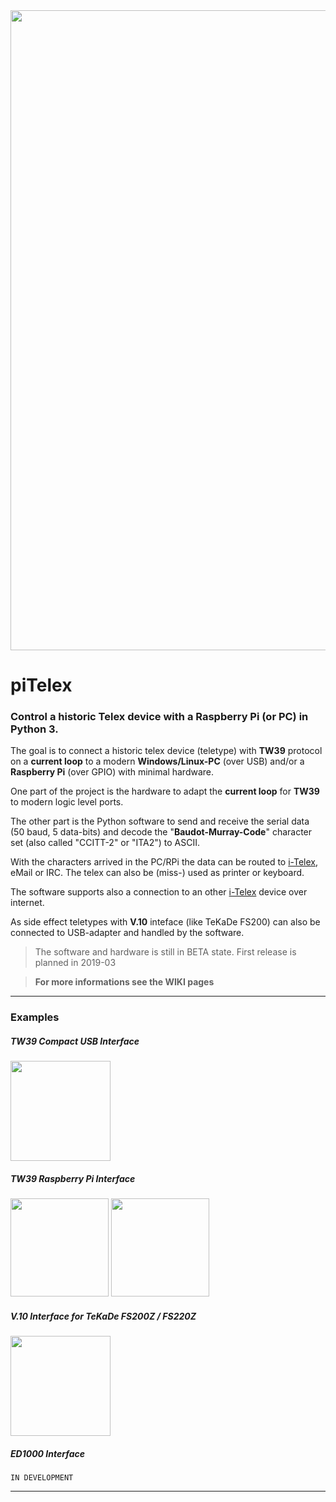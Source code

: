 <img src="https://raw.githubusercontent.com/wiki/fablab-wue/piTelex/img/Header.JPG" width="1024px">

# piTelex

### Control a historic Telex device with a Raspberry Pi (or PC) in Python 3.

The goal is to connect a historic telex device (teletype) with **TW39** protocol on a **current loop** to a modern **Windows/Linux-PC** (over USB) and/or a **Raspberry Pi** (over GPIO) with minimal hardware.

One part of the project is the hardware to adapt the **current loop** for **TW39** to modern logic level ports.

The other part is the Python software to send and receive the serial data (50 baud, 5 data-bits) and decode the "**Baudot-Murray-Code**" character set (also called "CCITT-2" or "ITA2") to ASCII.

With the characters arrived in the PC/RPi the data can be routed to [i-Telex](https://www.i-telex.net), eMail or IRC. The telex can also be (miss-) used as printer or keyboard.

The software supports also a connection to an other [i-Telex](https://www.i-telex.net) device over internet.

As side effect teletypes with **V.10** inteface (like TeKaDe FS200) can also be connected to USB-adapter and handled by the software.

> The software and hardware is still in BETA state. First release is planned in 2019-03


> **For more informations see the WIKI pages**

---

### Examples

##### TW39 Compact USB Interface

<img src="https://raw.githubusercontent.com/wiki/fablab-wue/piTelex/img/USB.JPG" width="160px">

 ##### TW39 Raspberry Pi Interface

<img src="https://raw.githubusercontent.com/wiki/fablab-wue/piTelex/img/pyTelexPCBt.png" width="157px">
<img src="https://raw.githubusercontent.com/wiki/fablab-wue/piTelex/img/pyTelexPCBb.png" width="157px">

 ##### V.10 Interface for TeKaDe FS200Z / FS220Z

<img src="https://raw.githubusercontent.com/wiki/fablab-wue/piTelex/img/V.10.JPG" width="160px">

##### ED1000 Interface

    IN DEVELOPMENT

---
